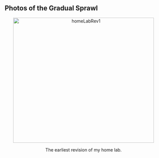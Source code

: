 ## Photos of the Gradual Sprawl

<div align="center">
  <img width="450" height="399.6" alt="homeLabRev1" src="https://github.com/user-attachments/assets/04221428-2039-411b-87f7-e52f9f26c4f8" />
  <p align="center">The earliest revision of my home lab.</p>
</div>
